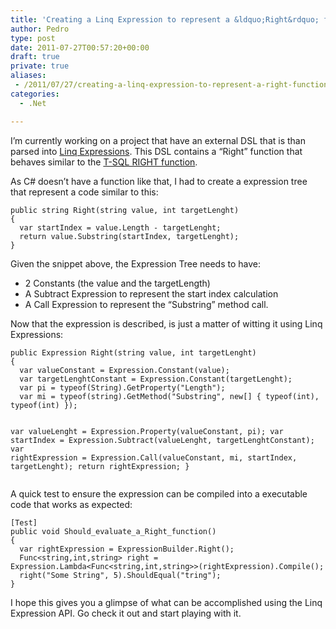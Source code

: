 ```yaml
---
title: 'Creating a Linq Expression to represent a &ldquo;Right&rdquo; function in C#'
author: Pedro
type: post
date: 2011-07-27T00:57:20+00:00
draft: true
private: true
aliases:
 - /2011/07/27/creating-a-linq-expression-to-represent-a-right-function-in-c
categories:
  - .Net

---
```

I’m currently working on a project that have an external DSL that is than parsed into [Linq Expressions][1]. This DSL contains a “Right” function that behaves similar to the [T-SQL RIGHT function][2].

As C# doesn&#8217;t have a function like that, I had to create a expression tree that represent a code similar to this:

<noscript>
  <pre><code class="language-c# c#">public string Right(string value, int targetLenght)
{
  var startIndex = value.Length - targetLenght;
  return value.Substring(startIndex, targetLenght);
}</code></pre>
</noscript>

Given the snippet above, the Expression Tree needs to have:

  * 2 Constants (the value and the targetLength)
  * A Subtract Expression to represent the start index calculation
  * A Call Expression to represent the “Substring” method call.

Now that the expression is described, is just a matter of witting it using Linq Expressions:

<noscript>
  <pre><code class="language-c# c#">public Expression Right(string value, int targetLenght)
{
  var valueConstant = Expression.Constant(value);
  var targetLenghtConstant = Expression.Constant(targetLenght);
  var pi = typeof(String).GetProperty("Length");
  var mi = typeof(string).GetMethod("Substring", new[] { typeof(int), typeof(int) });

  var valueLenght = Expression.Property(valueConstant, pi);
  var startIndex = Expression.Subtract(valueLenght, targetLenghtConstant);
  var rightExpression =  Expression.Call(valueConstant, mi, startIndex, targetLenght);
  return rightExpression;
}
</code></pre>
</noscript>

A quick test to ensure the expression can be compiled into a executable code that works as expected:

<noscript>
  <pre><code class="language-c# c#">[Test]
public void Should_evaluate_a_Right_function()
{
  var rightExpression = ExpressionBuilder.Right();
  Func&lt;string,int,string&gt; right = Expression.Lambda&lt;Func&lt;string,int,string&gt;&gt;(rightExpression).Compile();
  right("Some String", 5).ShouldEqual("tring");
}
</code></pre>
</noscript>

I hope this gives you a glimpse of what can be accomplished using the Linq Expression API. Go check it out and start playing with it.

 [1]: http://msdn.microsoft.com/en-us/library/bb506649.aspx
 [2]: http://msdn.microsoft.com/en-us/library/ms177532.aspx
